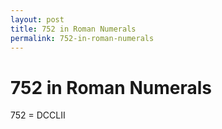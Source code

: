 ```yaml
---
layout: post
title: 752 in Roman Numerals
permalink: 752-in-roman-numerals
---
```


# 752 in Roman Numerals

752 = DCCLII
